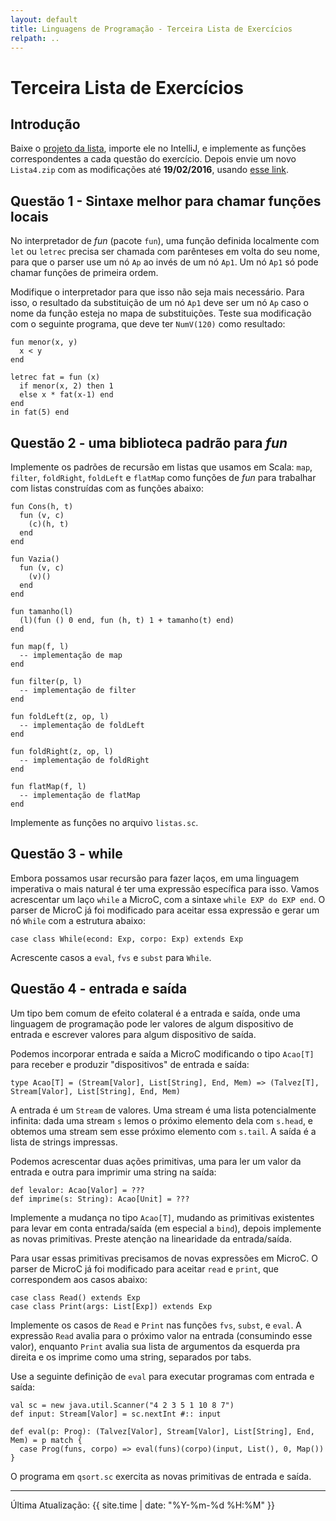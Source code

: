 ```yaml
---
layout: default
title: Linguagens de Programação - Terceira Lista de Exercícios
relpath: ..
---
```


Terceira Lista de Exercícios
===========================

Introdução
----------

Baixe o [projeto da lista](Lista4.zip), importe ele no IntelliJ, e implemente as funções
correspondentes a cada questão do exercício. Depois envie um novo `Lista4.zip` com
as modificações até **19/02/2016**,
usando [esse link](https://www.dropbox.com/request/h39Sg6Tjw9zGTwY1nSHE).

Questão 1 - Sintaxe melhor para chamar funções locais
-----------------------------------------------------

No interpretador de *fun* (pacote `fun`), uma função definida localmente
com `let` ou `letrec` precisa ser chamada com parênteses em volta do seu nome, para que o
parser use um nó `Ap` ao invés de um nó `Ap1`. Um nó `Ap1` só pode chamar funções de
primeira ordem.

Modifique o interpretador para que isso não seja mais necessário. Para isso, o resultado da
substituição de um nó `Ap1` deve ser um nó `Ap` caso o nome da função esteja no mapa de
substituições. Teste sua modificação com o seguinte programa, que deve ter `NumV(120)` como
resultado:

    fun menor(x, y)
	  x < y
	end
	
	letrec fat = fun (x)
	  if menor(x, 2) then 1
	  else x * fat(x-1) end
	end
	in fat(5) end

Questão 2 - uma biblioteca padrão para *fun*
--------------------------------------------

Implemente os padrões de recursão em listas que usamos em Scala: `map`, `filter`,
`foldRight`, `foldLeft` e `flatMap` como funções de *fun* para trabalhar com listas
construídas com as funções abaixo:

    fun Cons(h, t)
      fun (v, c)
        (c)(h, t)
      end
    end
    
    fun Vazia()
      fun (v, c)
        (v)()
      end
    end
    
	fun tamanho(l)
	  (l)(fun () 0 end, fun (h, t) 1 + tamanho(t) end)
	end
	
    fun map(f, l)
      -- implementação de map
    end
    
    fun filter(p, l)
      -- implementação de filter
    end
    
    fun foldLeft(z, op, l)
      -- implementação de foldLeft
    end
    
    fun foldRight(z, op, l)
      -- implementação de foldRight
    end
    
    fun flatMap(f, l)
      -- implementação de flatMap
    end
	
Implemente as funções no arquivo `listas.sc`.
	
Questão 3 - while
-----------------

Embora possamos usar recursão para fazer laços, em uma linguagem imperativa o mais
natural é ter uma expressão específica para isso. Vamos acrescentar um laço `while`
a MicroC, com a sintaxe `while EXP do EXP end`. O parser de MicroC já foi modificado
para aceitar essa expressão e gerar um nó `While` com a estrutura abaixo:

    case class While(econd: Exp, corpo: Exp) extends Exp	

Acrescente casos a `eval`, `fvs` e `subst` para `While`.
	
Questão 4 - entrada e saída
---------------------------

Um tipo bem comum de efeito colateral é a entrada e saída, onde uma linguagem
de programação pode ler valores de algum dispositivo de entrada e escrever valores
para algum dispositivo de saída.

Podemos incorporar entrada e saída a MicroC modificando o tipo `Acao[T]` para receber
e produzir "dispositivos" de entrada e saída:

    type Acao[T] = (Stream[Valor], List[String], End, Mem) => (Talvez[T], Stream[Valor], List[String], End, Mem)

A entrada é um `Stream` de valores. Uma stream é uma lista potencialmente infinita: dada uma stream `s` lemos
o próximo elemento dela com `s.head`, e obtemos uma stream sem esse próximo elemento com `s.tail`. A saída
é a lista de strings impressas.
	
Podemos acrescentar duas ações primitivas, uma para ler um valor da entrada e outra
para imprimir uma string na saída:

    def levalor: Acao[Valor] = ???
	def imprime(s: String): Acao[Unit] = ???

Implemente a mudança no tipo `Acao[T]`, mudando as primitivas existentes para levar em
conta entrada/saída (em especial a `bind`), depois implemente as novas primitivas.
Preste atenção na linearidade da entrada/saída.

Para usar essas primitivas precisamos de novas expressões em MicroC. O parser de MicroC
já foi modificado para aceitar `read` e `print`, que correspondem aos casos abaixo:

    case class Read() extends Exp
	case class Print(args: List[Exp]) extends Exp

Implemente os casos de `Read` e `Print` nas funções `fvs`, `subst`, e `eval`. A
expressão `Read` avalia para o próximo valor na entrada (consumindo esse valor),
enquanto `Print` avalia sua lista de argumentos da esquerda pra direita e os
imprime como uma string, separados por tabs.	
		
Use a seguinte definição de `eval` para executar programas com entrada e saída:

    val sc = new java.util.Scanner("4 2 3 5 1 10 8 7")
    def input: Stream[Valor] = sc.nextInt #:: input

    def eval(p: Prog): (Talvez[Valor], Stream[Valor], List[String], End, Mem) = p match {
      case Prog(funs, corpo) => eval(funs)(corpo)(input, List(), 0, Map())
    }

O programa em `qsort.sc` exercita as novas primitivas de entrada e saída.
	
* * * * *

Última Atualização: {{ site.time | date: "%Y-%m-%d %H:%M" }}

